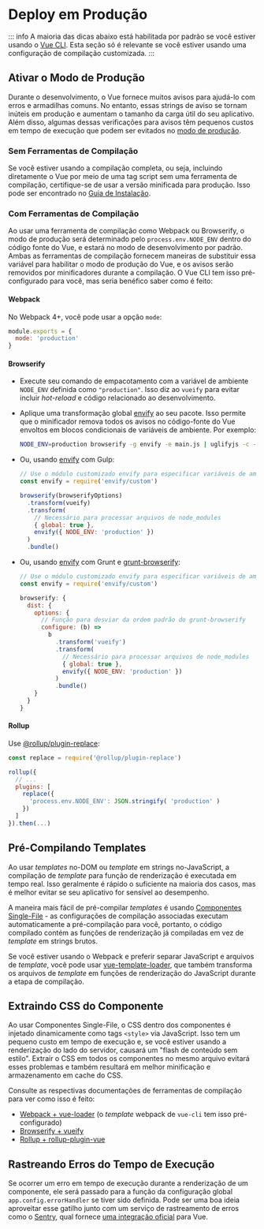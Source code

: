 # Deploy em Produção

::: info
A maioria das dicas abaixo está habilitada por padrão se você estiver usando o [Vue CLI](https://cli.vuejs.org). Esta seção só é relevante se você estiver usando uma configuração de compilação customizada.
:::

## Ativar o Modo de Produção

Durante o desenvolvimento, o Vue fornece muitos avisos para ajudá-lo com erros e armadilhas comuns. No entanto, essas strings de aviso se tornam inúteis em produção e aumentam o tamanho da carga útil do seu aplicativo. Além disso, algumas dessas verificações para avisos têm pequenos custos em tempo de execução que podem ser evitados no [modo de produção](https://cli.vuejs.org/guide/mode-and-env.html#modes).

### Sem Ferramentas de Compilação

Se você estiver usando a compilação completa, ou seja, incluindo diretamente o Vue por meio de uma tag script sem uma ferramenta de compilação, certifique-se de usar a versão minificada para produção. Isso pode ser encontrado no [Guia de Instalação](/guide/installation.html#cdn).

### Com Ferramentas de Compilação

Ao usar uma ferramenta de compilação como Webpack ou Browserify, o modo de produção será determinado pelo `process.env.NODE_ENV` dentro do código fonte do Vue, e estará no modo de desenvolvimento por padrão. Ambas as ferramentas de compilação fornecem maneiras de substituir essa variável para habilitar o modo de produção do Vue, e os avisos serão removidos por minificadores durante a compilação. O Vue CLI tem isso pré-configurado para você, mas seria benéfico saber como é feito:

#### Webpack

No Webpack 4+, você pode usar a opção `mode`:

```js
module.exports = {
  mode: 'production'
}
```

#### Browserify

- Execute seu comando de empacotamento com a variável de ambiente `NODE_ENV` definida como `"production"`. Isso diz ao `vueify` para evitar incluir _hot-reload_ e código relacionado ao desenvolvimento.

- Aplique uma transformação global [envify](https://github.com/hughsk/envify) ao seu pacote. Isso permite que o minificador remova todos os avisos no código-fonte do Vue envoltos em blocos condicionais de variáveis de ambiente. Por exemplo:

  ```bash
  NODE_ENV=production browserify -g envify -e main.js | uglifyjs -c -m > build.js
  ```

- Ou, usando [envify](https://github.com/hughsk/envify) com Gulp:

  ```js
  // Use o módulo customizado envify para especificar variáveis ​​de ambiente
  const envify = require('envify/custom')

  browserify(browserifyOptions)
    .transform(vueify)
    .transform(
      // Necessário para processar arquivos de node_modules
      { global: true },
      envify({ NODE_ENV: 'production' })
    )
    .bundle()
  ```

- Ou, usando [envify](https://github.com/hughsk/envify) com Grunt e [grunt-browserify](https://github.com/jmreidy/grunt-browserify):

  ```js
  // Use o módulo customizado envify para especificar variáveis ​​de ambiente
  const envify = require('envify/custom')

  browserify: {
    dist: {
      options: {
        // Função para desviar da ordem padrão do grunt-browserify
        configure: (b) =>
          b
            .transform('vueify')
            .transform(
              // Necessário para processar arquivos de node_modules
              { global: true },
              envify({ NODE_ENV: 'production' })
            )
            .bundle()
      }
    }
  }
  ```

#### Rollup

Use [@rollup/plugin-replace](https://github.com/rollup/plugins/tree/master/packages/replace):

```js
const replace = require('@rollup/plugin-replace')

rollup({
  // ...
  plugins: [
    replace({
      'process.env.NODE_ENV': JSON.stringify( 'production' )
    })
  ]
}).then(...)
```

## Pré-Compilando Templates

Ao usar _templates_ no-DOM ou _template_ em strings no-JavaScript, a compilação de _template_ para função de renderização é executada em tempo real. Isso geralmente é rápido o suficiente na maioria dos casos, mas é melhor evitar se seu aplicativo for sensível ao desempenho.

A maneira mais fácil de pré-compilar _templates_ é usando [Componentes Single-File](/guide/single-file-component.html) - as configurações de compilação associadas executam automaticamente a pré-compilação para você, portanto, o código compilado contém as funções de renderização já compiladas em vez de _template_ em strings brutos.

Se você estiver usando o Webpack e preferir separar JavaScript e arquivos de _template_, você pode usar [vue-template-loader](https://github.com/ktsn/vue-template-loader), que também transforma os arquivos de _template_ em funções de renderização do JavaScript durante a etapa de compilação.

## Extraindo CSS do Componente

Ao usar Componentes Single-File, o CSS dentro dos componentes é injetado dinamicamente como tags `<style>` via JavaScript. Isso tem um pequeno custo em tempo de execução e, se você estiver usando a renderização do lado do servidor, causará um "flash de conteúdo sem estilo". Extrair o CSS em todos os componentes no mesmo arquivo evitará esses problemas e também resultará em melhor minificação e armazenamento em cache do CSS.

Consulte as respectivas documentações de ferramentas de compilação para ver como isso é feito:

- [Webpack + vue-loader](https://vue-loader.vuejs.org/en/configurations/extract-css.html) (o _template_ webpack de `vue-cli` tem isso pré-configurado)
- [Browserify + vueify](https://github.com/vuejs/vueify#css-extraction)
- [Rollup + rollup-plugin-vue](https://rollup-plugin-vue.vuejs.org/)

## Rastreando Erros do Tempo de Execução

Se ocorrer um erro em tempo de execução durante a renderização de um componente, ele será passado para a função da configuração global `app.config.errorHandler` se tiver sido definida. Pode ser uma boa ideia aproveitar esse gatilho junto com um serviço de rastreamento de erros como o [Sentry](https://sentry.io), qual fornece [uma integração oficial](https://sentry.io/for/vue/) para Vue.
